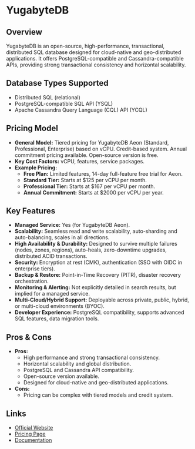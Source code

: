 # YugabyteDB

## Overview
YugabyteDB is an open-source, high-performance, transactional, distributed SQL database designed for cloud-native and geo-distributed applications. It offers PostgreSQL-compatible and Cassandra-compatible APIs, providing strong transactional consistency and horizontal scalability.

## Database Types Supported
*   Distributed SQL (relational)
*   PostgreSQL-compatible SQL API (YSQL)
*   Apache Cassandra Query Language (CQL) API (YCQL)

## Pricing Model
*   **General Model:** Tiered pricing for YugabyteDB Aeon (Standard, Professional, Enterprise) based on vCPU. Credit-based system. Annual commitment pricing available. Open-source version is free.
*   **Key Cost Factors:** vCPU, features, service packages.
*   **Example Pricing:**
    *   **Free Plan:** Limited features, 14-day full-feature free trial for Aeon.
    *   **Standard Tier:** Starts at $125 per vCPU per month.
    *   **Professional Tier:** Starts at $167 per vCPU per month.
    *   **Annual Commitment:** Starts at $2000 per vCPU per year.

## Key Features
*   **Managed Service:** Yes (for YugabyteDB Aeon).
*   **Scalability:** Seamless read and write scalability, auto-sharding and auto-balancing, scales in all directions.
*   **High Availability & Durability:** Designed to survive multiple failures (nodes, zones, regions), auto-heals, zero-downtime upgrades, distributed ACID transactions.
*   **Security:** Encryption at rest (CMK), authentication (SSO with OIDC in enterprise tiers).
*   **Backup & Restore:** Point-in-Time Recovery (PITR), disaster recovery orchestration.
*   **Monitoring & Alerting:** Not explicitly detailed in search results, but implied for a managed service.
*   **Multi-Cloud/Hybrid Support:** Deployable across private, public, hybrid, or multi-cloud environments (BYOC).
*   **Developer Experience:** PostgreSQL compatibility, supports advanced SQL features, data migration tools.

## Pros & Cons
*   **Pros:**
    *   High performance and strong transactional consistency.
    *   Horizontal scalability and global distribution.
    *   PostgreSQL and Cassandra API compatibility.
    *   Open-source version available.
    *   Designed for cloud-native and geo-distributed applications.
*   **Cons:**
    *   Pricing can be complex with tiered models and credit system.

## Links
*   [Official Website](https://yugabyte.com/)
*   [Pricing Page](https://yugabyte.com/pricing/)
*   [Documentation](https://docs.yugabyte.com/)